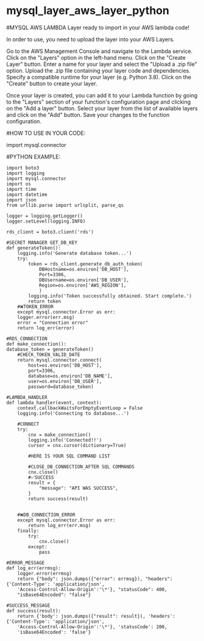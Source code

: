 # mysql_layer_aws_layer_python

#MYSQL AWS LAMBDA Layer ready to import in your AWS lambda code!

In order to use, you need to upload the layer into your AWS Layers.

Go to the AWS Management Console and navigate to the Lambda service.
Click on the "Layers" option in the left-hand menu.
Click on the "Create Layer" button.
Enter a name for your layer and select the "Upload a .zip file" option.
Upload the .zip file containing your layer code and dependencies.
Specify a compatible runtime for your layer (e.g. Python 3.8).
Click on the "Create" button to create your layer.

Once your layer is created, you can add it to your Lambda function by going to the "Layers" section of your function's configuration page and clicking on the "Add a layer" button.
Select your layer from the list of available layers and click on the "Add" button.
Save your changes to the function configuration.

#HOW TO USE IN YOUR CODE:

import mysql.connector

#PYTHON EXAMPLE:

```
import boto3
import logging
import mysql.connector
import os
import time
import datetime
import json
from urllib.parse import urlsplit, parse_qs

logger = logging.getLogger()
logger.setLevel(logging.INFO)

rds_client = boto3.client('rds')

#SECRET MANAGER GET_DB_KEY
def generateToken():
    logging.info('Generate database token...')
    try:
        token = rds_client.generate_db_auth_token(
            DBHostname=os.environ['DB_HOST'],
            Port=3306,
            DBUsername=os.environ['DB_USER'],
            Region=os.environ['AWS_REGION'],
            )
        logging.info('Token successfully obtained. Start complete.')
        return token
    #❌TOKEN_ERROR
    except mysql.connector.Error as err:
    logger.error(err.msg)
    error = "Connection error"
    return log_err(error)

#RDS_CONNECTION
def make_connection():
database_token = generateToken()
    #CHECK_TOKEN_VALID_DATE
    return mysql.connector.connect(
        host=os.environ['DB_HOST'],
        port=3306,
        database=os.environ['DB_NAME'],
        user=os.environ['DB_USER'],
        password=database_token)

#LAMBDA_HANDLER
def lambda_handler(event, context):
    context.callbackWaitsForEmptyEventLoop = False
    logging.info('Connecting to database...')

    #CONNECT
    try:
        cnx = make_connection()
        logging.info('Connected!!')
        cursor = cnx.cursor(dictionary=True)

        #HERE IS YOUR SQL COMMAND LIST

        #CLOSE_DB_CONNECTION_AFTER SQL COMMANDS
        cnx.close()
        #✅SUCCESS
        result = {
            "message": "API WAS SUCCESS",
        }
        return success(result)


    #❌DB_CONNECTION_ERROR
    except mysql.connector.Error as err:
        return log_err(err.msg)
    finally:
        try:
            cnx.close()
        except:
            pass

#ERROR_MESSAGE
def log_err(errmsg):
    logger.error(errmsg)
    return {"body": json.dumps({"error": errmsg}), "headers": {'Content-Type': 'application/json',
    'Access-Control-Allow-Origin':'\*'}, "statusCode": 400,
    "isBase64Encoded": "false"}

#SUCCESS_MESSAGE
def success(result):
    return {'body': json.dumps({"result": result}), 'headers': {'Content-Type': 'application/json',
    'Access-Control-Allow-Origin':'\*'}, 'statusCode': 200,
    'isBase64Encoded': 'false'}
```
